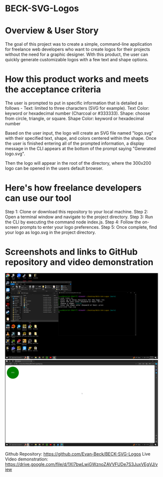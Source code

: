 # BECK-SVG-Logos

# Overview & User Story

The goal of this project was to create a simple, command-line application for freelance web developers who want to create logos for their projects without the need for a graphic designer. With this product, the user can quickly generate customizable logos with a few text and shape options.

# How this product works and meets the acceptance criteria 

The user is prompted to put in specific information that is detailed as follows -
Text: limited to three characters (SVG for example).
Text Color: keyword or hexadecimal number (Charcoal or #333333).
Shape: choose from circle, triangle, or square.
Shape Color: keyword or hexadecimal number

Based on the user input, the logo will create an SVG file named "logo.svg" with their specified text, shape, and colors centered within the shape. Once the user is finished entering all of the prompted information, a display message in the CLI appears at the bottom of the prompt saying "Generated logo.svg".

Then the logo will appear in the root of the directory, where the 300x200 logo can be opened in the users default browser. 

# Here's how freelance developers can use our tool

Step 1: Clone or download this repository to your local machine.
Step 2: Open a terminal window and navigate to the project directory.
Step 3: Run the CLI by executing the command node index.js.
Step 4: Follow the on-screen prompts to enter your logo preferences.
Step 5: Once complete, find your logo as logo.svg in the project directory.

# Screenshots and links to GitHub repository and video demonstration

![CLI](<SVG screenshot 1.png>)
![Image](<SVG screenshot 2.png>)

Github Repository: https://github.com/Evan-Beck/BECK-SVG-Logos
Live Video demonstration: https://drive.google.com/file/d/1XI7bwLwiGWznoZAVVFUDe7S3JuxVEgVJ/view

